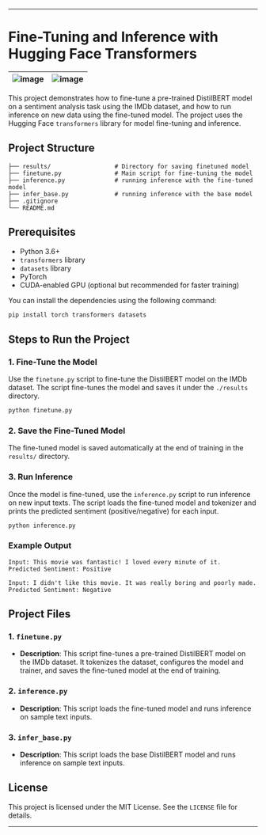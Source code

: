
---

# Fine-Tuning and Inference with Hugging Face Transformers
|![image](https://github.com/user-attachments/assets/91df679f-eae9-4a31-a854-2df9f10df2a2) | ![image](https://github.com/user-attachments/assets/ebc8491f-bec8-4eed-a612-c676d74e1487) |
|------------|------------|


This project demonstrates how to fine-tune a pre-trained DistilBERT model on a sentiment analysis task using the IMDb dataset, and how to run inference on new data using the fine-tuned model. The project uses the Hugging Face `transformers` library for model fine-tuning and inference.

## Project Structure
```
├── results/                  # Directory for saving finetuned model
├── finetune.py               # Main script for fine-tuning the model
├── inference.py              # running inference with the fine-tuned model
├── infer_base.py             # running inference with the base model
├── .gitignore                
└── README.md                 
```

## Prerequisites

- Python 3.6+
- `transformers` library
- `datasets` library
- PyTorch
- CUDA-enabled GPU (optional but recommended for faster training)

You can install the dependencies using the following command:

```bash
pip install torch transformers datasets
```

## Steps to Run the Project

### 1. Fine-Tune the Model

Use the `finetune.py` script to fine-tune the DistilBERT model on the IMDb dataset. The script fine-tunes the model and saves it under the `./results` directory.

```bash
python finetune.py
```

### 2. Save the Fine-Tuned Model

The fine-tuned model is saved automatically at the end of training in the `results/` directory.

### 3. Run Inference

Once the model is fine-tuned, use the `inference.py` script to run inference on new input texts. The script loads the fine-tuned model and tokenizer and prints the predicted sentiment (positive/negative) for each input.

```bash
python inference.py
```

### Example Output

```
Input: This movie was fantastic! I loved every minute of it.
Predicted Sentiment: Positive

Input: I didn't like this movie. It was really boring and poorly made.
Predicted Sentiment: Negative
```

## Project Files

### 1. `finetune.py`

- **Description**: This script fine-tunes a pre-trained DistilBERT model on the IMDb dataset. It tokenizes the dataset, configures the model and trainer, and saves the fine-tuned model at the end of training.

### 2. `inference.py`

- **Description**: This script loads the fine-tuned model and runs inference on sample text inputs. 


### 3. `infer_base.py`

- **Description**: This script loads the base DistilBERT model and runs inference on sample text inputs. 

## License

This project is licensed under the MIT License. See the `LICENSE` file for details.

---
